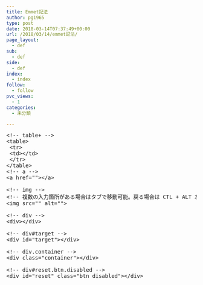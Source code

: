 ```yaml
---
title: Emmet記法
author: pg1965
type: post
date: 2018-03-14T07:37:49+00:00
url: /2018/03/14/emmet記法/
page_layout:
  - def
sub:
  - def
side:
  - def
index:
  - index
follow:
  - follow
pvc_views:
  - 1
categories:
  - 未分類

---
```

<pre class="lang:xhtml decode:true ">&lt;!-- table+ --&gt;
&lt;table&gt;
 &lt;tr&gt;
 &lt;td&gt;&lt;/td&gt;
 &lt;/tr&gt;
&lt;/table&gt;
&lt;!-- a --&gt;
&lt;a href=""&gt;&lt;/a&gt;

&lt;!-- img --&gt;
&lt;!-- 複数の入力箇所がある場合はタブで移動可能。戻る場合は CTL + ALT 左右キーでOK --&gt;
&lt;img src="" alt=""&gt;

&lt;!-- div --&gt;
&lt;div&gt;&lt;/div&gt;

&lt;!-- div#target --&gt;
&lt;div id="target"&gt;&lt;/div&gt;

&lt;!-- div.container --&gt;
&lt;div class="container"&gt;&lt;/div&gt;

&lt;!-- div#reset.btn.disabled --&gt;
&lt;div id="reset" class="btn disabled"&gt;&lt;/div&gt;</pre>

&nbsp;